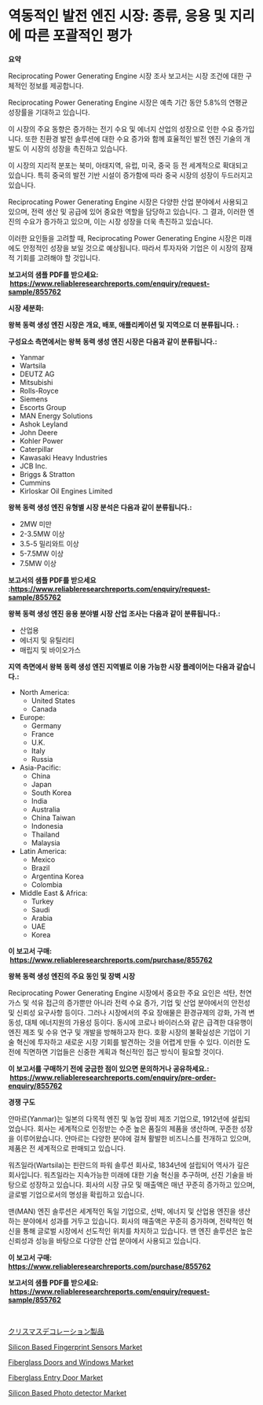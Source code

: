 <p><h1>역동적인 발전 엔진 시장: 종류, 응용 및 지리에 따른 포괄적인 평가</h1></p><p><strong>요약</strong></p>
<p><p>Reciprocating Power Generating Engine 시장 조사 보고서는 시장 조건에 대한 구체적인 정보를 제공합니다.</p><p>Reciprocating Power Generating Engine 시장은 예측 기간 동안 5.8%의 연평균 성장률을 기대하고 있습니다.</p><p>이 시장의 주요 동향은 증가하는 전기 수요 및 에너지 산업의 성장으로 인한 수요 증가입니다. 또한 친환경 발전 솔루션에 대한 수요 증가와 함께 효율적인 발전 엔진 기술의 개발도 이 시장의 성장을 촉진하고 있습니다.</p><p>이 시장의 지리적 분포는 북미, 아태지역, 유럽, 미국, 중국 등 전 세계적으로 확대되고 있습니다. 특히 중국의 발전 기반 시설이 증가함에 따라 중국 시장의 성장이 두드러지고 있습니다.</p><p>Reciprocating Power Generating Engine 시장은 다양한 산업 분야에서 사용되고 있으며, 전력 생산 및 공급에 있어 중요한 역할을 담당하고 있습니다. 그 결과, 이러한 엔진의 수요가 증가하고 있으며, 이는 시장 성장을 더욱 촉진하고 있습니다.</p><p>이러한 요인들을 고려할 때, Reciprocating Power Generating Engine 시장은 미래에도 안정적인 성장을 보일 것으로 예상됩니다. 따라서 투자자와 기업은 이 시장의 잠재적 기회를 고려해야 할 것입니다.</p></p>
<p><strong>보고서의 샘플 PDF를 받으세요: &nbsp;<a href="https://www.reliableresearchreports.com/enquiry/request-sample/855762">https://www.reliableresearchreports.com/enquiry/request-sample/855762</a></strong></p>
<p><strong>시장 세분화:</strong></p>
<p><strong> 왕복 동력 생성 엔진 시장은 개요, 배포, 애플리케이션 및 지역으로 더 분류됩니다. :</strong></p>
<p><strong>구성요소 측면에서는 왕복 동력 생성 엔진 시장은 다음과 같이 분류됩니다.:</strong></p>
<p><ul><li>Yanmar</li><li>Wartsila</li><li>DEUTZ AG</li><li>Mitsubishi</li><li>Rolls-Royce</li><li>Siemens</li><li>Escorts Group</li><li>MAN Energy Solutions</li><li>Ashok Leyland</li><li>John Deere</li><li>Kohler Power</li><li>Caterpillar</li><li>Kawasaki Heavy Industries</li><li>JCB Inc.</li><li>Briggs & Stratton</li><li>Cummins</li><li>Kirloskar Oil Engines Limited</li></ul></p>
<p><strong> 왕복 동력 생성 엔진 유형별 시장 분석은 다음과 같이 분류됩니다.:</strong></p>
<p><ul><li>2MW 미만</li><li>2-3.5MW 이상</li><li>3.5-5 밀리와트 이상</li><li>5-7.5MW 이상</li><li>7.5MW 이상</li></ul></p>
<p><strong>보고서의 샘플 PDF를 받으세요 :<a href="https://www.reliableresearchreports.com/enquiry/request-sample/855762">https://www.reliableresearchreports.com/enquiry/request-sample/855762</a></strong></p>
<p><strong> 왕복 동력 생성 엔진 응용 분야별 시장 산업 조사는 다음과 같이 분류됩니다.:</strong></p>
<p><ul><li>산업용</li><li>에너지 및 유틸리티</li><li>매립지 및 바이오가스</li></ul></p>
<p><strong>지역 측면에서 왕복 동력 생성 엔진 지역별로 이용 가능한 시장 플레이어는 다음과 같습니다.:</strong></p>
<p><ul>
    <li>
        North America:
        <ul>
            <li>United States</li>
            <li>Canada</li>
        </ul>
    </li>
    <li>
        Europe:
        <ul>
            <li>Germany</li>
            <li>France</li>
            <li>U.K.</li>
            <li>Italy</li>
            <li>Russia</li>
        </ul>
    </li>
    <li>
        Asia-Pacific:
        <ul>
            <li>China</li>
            <li>Japan</li>
            <li>South Korea</li>
            <li>India</li>
            <li>Australia</li>
            <li>China Taiwan</li>
            <li>Indonesia</li>
            <li>Thailand</li>
            <li>Malaysia</li>
        </ul>
    </li>
    <li>
        Latin America:
        <ul>
            <li>Mexico</li>
            <li>Brazil</li>
            <li>Argentina Korea</li>
            <li>Colombia</li>
        </ul>
    </li>
    <li>
        Middle East & Africa:
        <ul>
            <li>Turkey</li>
            <li>Saudi</li>
            <li>Arabia</li>
            <li>UAE</li>
            <li>Korea</li>
        </ul>
    </li>
    </ul></p>
<p><strong>이 보고서 구매: &nbsp;<a href="https://www.reliableresearchreports.com/purchase/855762">https://www.reliableresearchreports.com/purchase/855762</a></strong></p>
<p><strong>왕복 동력 생성 엔진의 주요 동인 및 장벽 시장</strong></p>
<p><p>Reciprocating Power Generating Engine 시장에서 중요한 주요 요인은 석탄, 천연가스 및 석유 접근의 증가뿐만 아니라 전력 수요 증가, 기업 및 산업 분야에서의 안전성 및 신뢰성 요구사항 등이다. 그러나 시장에서의 주요 장애물은 환경규제의 강화, 가격 변동성, 대체 에너지원의 가용성 등이다. 동시에 코로나 바이러스와 같은 급격한 대유행이 엔진 제조 및 수유 연구 및 개발을 방해하고자 한다. 호황 시장의 불확실성은 기업이 기술 혁신에 투자하고 새로운 시장 기회를 발견하는 것을 어렵게 만들 수 있다. 이러한 도전에 직면하면 기업들은 신중한 계획과 혁신적인 접근 방식이 필요할 것이다.</p></p>
<p><strong>이 보고서를 구매하기 전에 궁금한 점이 있으면 문의하거나 공유하세요.: &nbsp;<a href="https://www.reliableresearchreports.com/enquiry/pre-order-enquiry/855762">https://www.reliableresearchreports.com/enquiry/pre-order-enquiry/855762</a></strong></p>
<p><strong>경쟁 구도</strong></p>
<p><p>얀마르(Yanmar)는 일본의 다목적 엔진 및 농업 장비 제조 기업으로, 1912년에 설립되었습니다. 회사는 세계적으로 인정받는 수준 높은 품질의 제품을 생산하며, 꾸준한 성장을 이루어왔습니다. 얀마르는 다양한 분야에 걸쳐 활발한 비즈니스를 전개하고 있으며, 제품은 전 세계적으로 판매되고 있습니다.</p><p>워츠일라(Wartsila)는 핀란드의 파워 솔루션 회사로, 1834년에 설립되어 역사가 깊은 회사입니다. 워츠일라는 지속가능한 미래에 대한 기술 혁신을 추구하며, 선진 기술을 바탕으로 성장하고 있습니다. 회사의 시장 규모 및 매출액은 매년 꾸준히 증가하고 있으며, 글로벌 기업으로서의 명성을 확립하고 있습니다.</p><p>맨(MAN) 엔진 솔루션은 세계적인 독일 기업으로, 선박, 에너지 및 산업용 엔진을 생산하는 분야에서 성과를 거두고 있습니다. 회사의 매출액은 꾸준히 증가하며, 전략적인 혁신을 통해 글로벌 시장에서 선도적인 위치를 차지하고 있습니다. 맨 엔진 솔루션은 높은 신뢰성과 성능을 바탕으로 다양한 산업 분야에서 사용되고 있습니다.</p></p>
<p><strong>이 보고서 구매: &nbsp; <a href="https://www.reliableresearchreports.com/purchase/855762">https://www.reliableresearchreports.com/purchase/855762</a></strong></p>
<p><strong>보고서의 샘플 PDF를 받으세요: &nbsp;<a href="https://www.reliableresearchreports.com/enquiry/request-sample/855762">https://www.reliableresearchreports.com/enquiry/request-sample/855762</a></strong><strong></strong></p>
<p>&nbsp;</p>
<p><p><a href="https://github.com/oqoeusbvpadwjs08/Market-Research-Report-List-1/blob/main/67250304896.md">クリスマスデコレーション製品</a></p><p><a href="https://issuu.com/reportprime-2/docs/silicon-based-fingerprint-sensors-market-size-2030">Silicon Based Fingerprint Sensors Market</a></p><p><a href="https://github.com/singletonthaxterkelliehr2df/Market-Research-Report-List-1/blob/main/fiberglass-doors-and-windows-market.md">Fiberglass Doors and Windows Market</a></p><p><a href="https://github.com/RichRobinson5/Market-Research-Report-List-4/blob/main/fiberglass-entry-door-market.md">Fiberglass Entry Door Market</a></p><p><a href="https://issuu.com/reportprime-2/docs/silicon-based-photo-detector-market-size-2030.pptx">Silicon Based Photo detector Market</a></p></p>